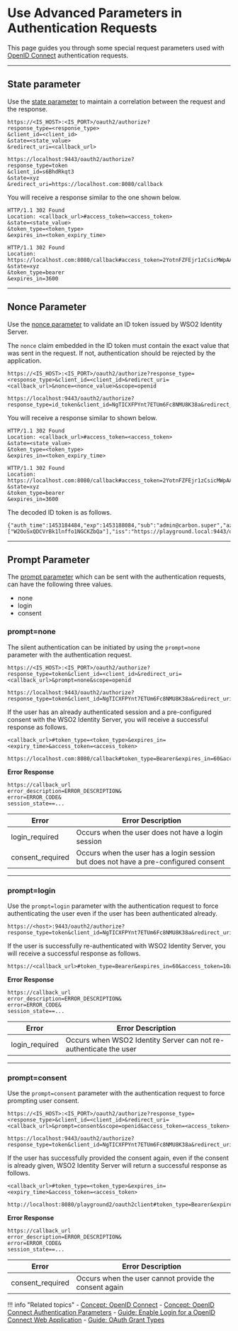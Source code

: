 # Use Advanced Parameters in Authentication Requests

This page guides you through some special request parameters used with [OpenID Connect](../../../references/concepts/authentication/intro-oidc) authentication requests.

 ----
 
## State parameter

Use the [state parameter](../../../references/concepts/authentication/traditional-authentication-request#state-parameter) to maintain a correlation between the request and the response.

```tab="Request Format"
https://<IS_HOST>:<IS_PORT>/oauth2/authorize?
response_type=<response_type>
&client_id=<client_id>
&state=<state_value>
&redirect_uri=<callback_url>
```

```tab="Sample Request"
https://localhost:9443/oauth2/authorize?
response_type=token
&client_id=s6BhdRkqt3
&state=xyz
&redirect_uri=https://localhost.com:8080/callback
```

You will receive a response similar to the one shown below.

```tab="Response Format"
HTTP/1.1 302 Found
Location: <callback_url>#access_token=<access_token>
&state=<state_value>
&token_type=<token_type>
&expires_in=<token_expiry_time>
```

```tab="Sample Response"
HTTP/1.1 302 Found
Location: https://localhost.com:8080/callback#access_token=2YotnFZFEjr1zCsicMWpAA
&state=xyz
&token_type=bearer
&expires_in=3600
```

 ----
 
## Nonce Parameter

Use the [nonce parameter](../../../references/concepts/authentication/traditional-authentication-request/#nonce-parameter) to validate an ID token issued by WSO2 Identity Server.

The `nonce` claim embedded in the ID token must contain the exact value that was sent in the request. 
If not, authentication should be rejected by the application.

```tab="Request Format"
https://<IS_HOST>:<IS_PORT>/oauth2/authorize?response_type=<response_type>&client_id=<client_id>&redirect_uri=<callback_url>&nonce=<nonce_value>&scope=openid
```

```tab="Sample Request"
https://localhost:9443/oauth2/authorize?response_type=id_token&client_id=NgTICXFPYnt7ETUm6Fc8NMU8K38a&redirect_uri=https://localhost.com:8080/callback&nonce=abc&scope=openid
```

You will receive a response similar to shown below.

```tab="Response Format"
HTTP/1.1 302 Found
Location: <callback_url>#access_token=<access_token>
&state=<state_value>
&token_type=<token_type>
&expires_in=<token_expiry_time>
```

```tab="Sample Response"
HTTP/1.1 302 Found
Location: https://localhost.com:8080/callback#access_token=2YotnFZFEjr1zCsicMWpAA
&state=xyz
&token_type=bearer
&expires_in=3600
```

The decoded ID token is as follows.

```
{"auth_time":1453184484,"exp":1453188084,"sub":"admin@carbon.super","azp":"W2OoSxQDCVrBk1lnffo1NGCKZbQa","at_hash":"DoxjyXzmrL6Z_kWRzmBdCA","nonce":"abc","aud":["W2OoSxQDCVrBk1lnffo1NGCKZbQa"],"iss":"https://playground.local:9443/oauth2/token","iat":1453184484}
```

 ----
 
## Prompt Parameter

The [prompt parameter](../../../references/concepts/authentication/traditional-authentication-request/#prompt-parameter) which can be sent with the authentication requests, can have the following three values.
    
-   none         
-   login         
-   consent
    
### prompt=none

The silent authentication can be initiated by using the `prompt=none` parameter with the authentication request.

```tab="Request Format"
https://<IS_HOST>:<IS_PORT>/oauth2/authorize?response_type=token&client_id=<client_id>&redirect_uri=<callback_url>&prompt=none&scope=openid
```

```tab="Sample Request"
https://localhost:9443/oauth2/authorize?response_type=token&client_id=NgTICXFPYnt7ETUm6Fc8NMU8K38a&redirect_uri=https://localhost.com:8080/callback&prompt=none&scope=openid
```

If the user has an already authenticated session and a pre-configured consent with the WSO2 Identity Server, you will receive a successful response as follows.

```tab="Response Format"
<callback_url>#token_type=<token_type>&expires_in=<expiry_time>&access_token=<access_token>
```

```tab="Sample Response"
https://localhost.com:8080/callback#token_type=Bearer&expires_in=60&access_token=10a361a99aa4bd6e0aa79c6ea7bcdb66
```

**Error Response**

```
https://callback_url
error_description=ERROR_DESCRIPTION&
error=ERROR_CODE&
session_state==...
```
    
| Error                 | Error Description         | 
| --------------------- | ------------- | 
| login_required | Occurs when the user does not have a login session  |                            
| consent_required           | Occurs when the user has a login session but does not have a pre-configured consent  |                              
   
----


### prompt=login

Use the `prompt=login` parameter with the authentication request to force authenticating the user even if the user has been authenticated already.

```tab="Sample Request"
https://<host>:9443/oauth2/authorize?response_type=token&client_id=NgTICXFPYnt7ETUm6Fc8NMU8K38a&redirect_uri=http://localhost:8080/playground2/oauth2client&prompt=none&scope=openid
```

If the user is successfully re-authenticated with WSO2 Identity Server, you will receive a successful response as follows.

```tab="Successful Response"
https://<callback_url>#token_type=Bearer&expires_in=60&access_token=10a361a99aa4bd6e0aa79c6ea7bcdb66
```

**Error Response**

```
https://callback_url
error_description=ERROR_DESCRIPTION&
error=ERROR_CODE&
session_state==...
```

| Error                  | Error Description         | 
| --------------------- | ------------- | 
| login_required | Occurs when WSO2 Identity Server can not re-authenticate the user  |                            
   
   ----
   
### prompt=consent

Use the `prompt=consent` parameter with the authentication request to force prompting user consent.
 
 ```tab="Request Format"
 https://<IS_HOST>:<IS_PORT>/oauth2/authorize?response_type=<response_type>&client_id=<client_id>&redirect_uri=<callback_url>&prompt=consent&scope=openid&access_token=<access_token>
 ```

 ```tab="Sample Request"
 https://localhost:9443/oauth2/authorize?response_type=token&client_id=NgTICXFPYnt7ETUm6Fc8NMU8K38a&redirect_uri=http://localhost:8080/playground2/oauth2client&prompt=consent&scope=openid&access_token=10a361a99aa4bd6e0aa79c6ea7bcdb66
 ```
 
 If the user has successfully provided the consent again, even if the consent is already given, WSO2 Identity Server will return a successful response as follows.

 ```tab="Response Format"
 <callback_url>#token_type=<token_type>&expires_in=<expiry_time>&access_token=<access_token>
 ```

 ```tab="Sample Response"
 http://localhost:8080/playground2/oauth2client#token_type=Bearer&expires_in=60&access_token=10a361a99aa4bd6e0aa79c6ea7bcdb66
 ```
 
**Error Response**

```
https://callback_url
error_description=ERROR_DESCRIPTION&
error=ERROR_CODE&
session_state==...
```
 
| Error                 | Error Description         | 
| --------------------- | ------------- | 
| consent_required | Occurs when the user cannot provide the consent again  | 
    

     
!!! info "Related topics"
     - [Concept: OpenID Connect](../../../references/concepts/authentication/intro-oidc)
     - [Concept: OpenID Connect Authentication Parameters](../../../references/concepts/authentication/traditional-authentication-request)
     - [Guide: Enable Login for a OpenID Connect Web Application](../webapp-oidc)
     - [Guide: OAuth Grant Types](../../access-delegation/oauth-grant-types)
